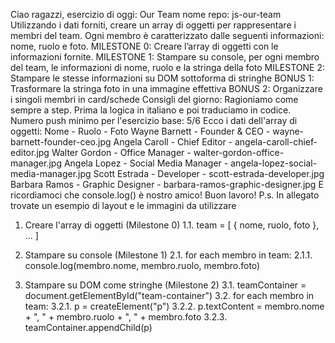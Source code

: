 <!-----------------------
    CONSEGNA ESERCIZIO
------------------------->
Ciao ragazzi,
esercizio di oggi: Our Team
nome repo: js-our-team
Utilizzando i dati forniti, creare un array di oggetti per rappresentare i membri del team. Ogni membro è caratterizzato dalle seguenti informazioni: nome, ruolo e foto.
MILESTONE 0: Creare l’array di oggetti con le informazioni fornite.
MILESTONE 1: Stampare su console, per ogni membro del team, le informazioni di nome, ruolo e la stringa della foto
MILESTONE 2: Stampare le stesse informazioni su DOM sottoforma di stringhe
BONUS 1: Trasformare la stringa foto in una immagine effettiva
BONUS 2: Organizzare i singoli membri in card/schede
Consigli del giorno: Ragioniamo come sempre a step. Prima la logica in italiano e poi traduciamo in codice.
Numero push minimo per l'esercizio base: 5/6
Ecco i dati dell'array di oggetti:
Nome - Ruolo - Foto
Wayne Barnett - Founder & CEO - wayne-barnett-founder-ceo.jpg
Angela Caroll	- Chief Editor	- angela-caroll-chief-editor.jpg
Walter Gordon - Office Manager - walter-gordon-office-manager.jpg
Angela Lopez	- Social Media Manager - angela-lopez-social-media-manager.jpg
Scott Estrada	- Developer - scott-estrada-developer.jpg
Barbara Ramos - Graphic Designer - barbara-ramos-graphic-designer.jpg
E ricordiamoci che console.log() è nostro amico!
Buon lavoro!
P.s. In allegato trovate un esempio di layout e le immagini da utilizzare



<!-------------------
    PSEUDO-CODICE
-------------------->
1. Creare l'array di oggetti (Milestone 0)
   1.1. team = [ { nome, ruolo, foto }, ... ]

2. Stampare su console (Milestone 1)
   2.1. for each membro in team:
        2.1.1. console.log(membro.nome, membro.ruolo, membro.foto)

3. Stampare su DOM come stringhe (Milestone 2)
   3.1. teamContainer = document.getElementById("team-container")
   3.2. for each membro in team:
        3.2.1. p = createElement("p")
        3.2.2. p.textContent = membro.nome + ", " + membro.ruolo + ", " + membro.foto
        3.2.3. teamContainer.appendChild(p)
